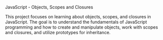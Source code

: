 JavaScript - Objects, Scopes and Closures

This project focuses on learning about objects, scopes, and closures in JavaScript. The goal is to understand the fundamentals of JavaScript programming and how to create and manipulate objects, work with scopes and closures, and utilize prototypes for inheritance.

